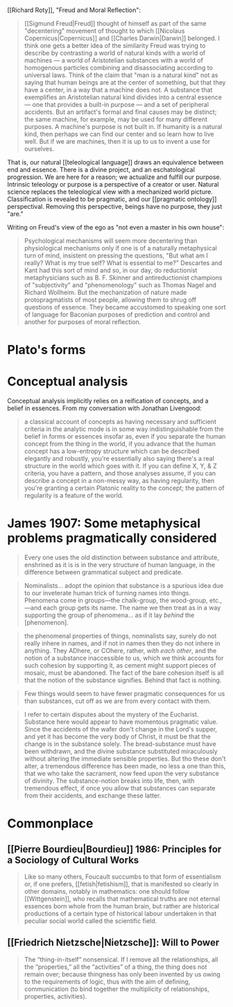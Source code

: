 [[Richard Roty]], "Freud and Moral Reflection":

> [[Sigmund Freud|Freud]] thought of himself as part of the same "decentering" movement of thought to which [[Nicolaus Copernicus|Copernicus]] and [[Charles Darwin|Darwin]] belonged. I think one gets a better idea of the similarity Freud was trying to describe by contrasting a world of natural kinds with a world of machines — a world of Aristotelian substances with a world of homogenous particles combining and disassociating according to universal laws. Think of the claim that "man is a natural kind" not as saying that human beings are at the center of something, but that they have a center, in a way that a machine does not. A substance that exemplifies an Aristotelian natural kind divides into a central essence — one that provides a built-in purpose — and a set of peripheral accidents. But an artifact's formal and final causes may be distinct; the same machine, for example, may be used for many different purposes. A machine's purpose is not built in. If humanity is a natural kind, then perhaps we can find our center and so learn how to live well. But if we are machines, then it is up to us to invent a use for ourselves.

That is, our natural [[teleological language]] draws an equivalence between end and essence. There is a divine project, and an eschatological progression. We are here for a reason; we actualize and fulfill our purpose. Intrinsic teleology or purpose is a perspective of a creator or user. Natural science replaces the teleological view with a mechanized world picture. Classification is revealed to be pragmatic, and our [[pragmatic ontology]] perspectival. Removing this perspective, beings have no purpose, they just "are."

Writing on Freud's view of the ego as "not even a master in his own house":
> Psychological mechanisms will seem more decentering than physiological mechanisms only if one is of a naturally metaphysical turn of mind, insistent on pressing the questions, "But what am I really? What is my true self? What is essential to me?" Descartes and Kant had this sort of mind and so, in our day, do reductionist metaphysicians such as B. F. Skinner and antireductionist champions of "subjectivity" and "phenomenology" such as Thomas Nagel and Richard Wollheim. But the mechanization of nature made protopragmatists of most people, allowing them to shrug off questions of essence. They became accustomed to speaking one sort of language for Baconian purposes of prediction and control and another for purposes of moral reflection.



# Plato's forms

# Conceptual analysis

Conceptual analysis implicitly relies on a reification of concepts, and a belief in essences. From my conversation with Jonathan Livengood:

> a classical account of concepts as having necessary and sufficient criteria in the analytic mode is in some way indistinguishable from the belief in forms or essences insofar as, even if you separate the human concept from the thing in the world, if you advance that the human concept has a low-entropy structure which can be described elegantly and robustly, you're essentially also saying there's a real structure in the world which goes with it. If you can define X, Y, & Z criteria, you have a pattern, and those analyses assume, if you can describe a concept in a non-messy way, as having regularity, then you're granting a certain Platonic reality to the concept; the pattern of regularity is a feature of the world.

# James 1907: Some metaphysical problems pragmatically considered

> Every one uses the old distinction between substance and attribute, enshrined as it is is in the very structure of human language, in the difference between grammatical subject and predicate.

> Nominalists... adopt the opinion that substance is a spurious idea due to our inveterate human trick of turning names into things. Phenomena come in groups—the chalk-group, the wood-group, etc.,—and each group gets its name. The name we then treat as in a way supporting the group of phenomena... as if it lay _behind_ the [phenomenon].

> the phenomenal properties of things, nominalists say, surely do not really inhere in names, and if not in names then they do not inhere in anything. They ADhere, or COhere, rather, _with each other_, and the notion of a substance inaccessible to us, which we think accounts for such cohesion by supporting it, as cement might support pieces of mosaic, must be abandoned. The fact of the bare cohesion itself is all that the notion of the substance signifies. Behind that fact is nothing.

> Few things would seem to have fewer pragmatic consequences for us than substances, cut off as we are from every contact with them.

> I refer to certain disputes about the mystery of the Eucharist. Substance here would appear to have momentous pragmatic value. Since the accidents of the wafer don't change in the Lord's supper, and yet it has become the very body of Christ, it must be that the change is in the substance solely. The bread-substance must have been withdrawn, and the divine substance substituted miraculously without altering the immediate sensible properties. But tho these don't alter, a tremendous difference has been made, no less a one than this, that we who take the sacrament, now feed upon the very substance of divinity. The substance-notion breaks into life, then, with tremendous effect, if once you allow that substances can separate from their accidents, and exchange these latter.

# Commonplace

## [[Pierre Bourdieu|Bourdieu]] 1986: Principles for a Sociology of Cultural Works

> Like so many others, Foucault succumbs to that form of essentialism or, if one prefers, [[fetish|fetishism]], that is manifested so clearly in other domains, notably in mathematics: one should follow [[Wittgenstein]], who recalls that mathematical truths are not eternal essences born whole from the human brain, but rather are historical productions of a certain type of historical labour undertaken in that peculiar social world called the scientific field.

## [[Friedrich Nietzsche|Nietzsche]]: Will to Power

> The “thing-in-itself” nonsensical. If I remove all the relationships, all the “properties,” all the “activities” of a thing, the thing does not remain over; because thingness has only been invented by us owing to the requirements of logic, thus with the aim of defining, communication (to bind together the multiplicity of relationships, properties, activities).

